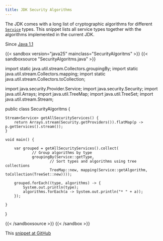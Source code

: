 ```yaml
---
title: JDK Security Algorithms
---
```


The JDK comes with a long list of cryptographic algorithms for different
[`Service`](https://docs.oracle.com/en/java/javase/25/docs/api/java.base/java/security/Provider.Service.html) types. This snippet lists all service
types together with the algorithms implemented in the current JDK.

Since [Java 1.1](/jdk/1.1/)

{{< sandbox version="java25" mainclass="SecurityAlgoritms" >}}
{{< sandboxsource "SecurityAlgoritms.java" >}}

import static java.util.stream.Collectors.groupingBy;
import static java.util.stream.Collectors.mapping;
import static java.util.stream.Collectors.toCollection;

import java.security.Provider.Service;
import java.security.Security;
import java.util.Arrays;
import java.util.TreeMap;
import java.util.TreeSet;
import java.util.stream.Stream;

public class SecurityAlgoritms {

	Stream<Service> getAllSecurityServices() {
		return Arrays.stream(Security.getProviders()).flatMap(p -> p.getServices().stream());
	}

	void main() {

		var grouped = getAllSecurityServices().collect(
				// Group algorithms by type
				groupingBy(Service::getType,
						// Sort types and algorithms using tree collections
						TreeMap::new, mapping(Service::getAlgorithm, toCollection(TreeSet::new))));

		grouped.forEach((type, algorithms) -> {
			System.out.println(type);
			algorithms.forEach(a -> System.out.println("* " + a));
		});

	}

}

{{< /sandboxsource >}}
{{< /sandbox >}}

This [snippet at GitHub](https://github.com/marchof/io.javaalmanac.snippets/tree/master/src/main/java/io/javaalmanac/snippets/security/SecurityAlgoritms.java)
